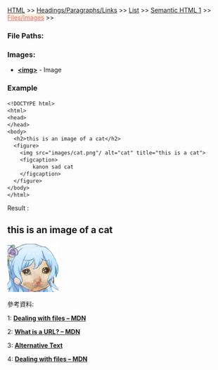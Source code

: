 
<a href="/HTML/">HTML</a> >>
<a href="/HTML/Headings_Paragraphs_Links/">Headings/Paragraphs/Links</a> >>
<a href="/HTML/List/">List</a> >>
<a href="/HTML/Semantic_HTML_1/">Semantic HTML 1</a> >>
<a href="/HTML/Files_Images/" style="color:palevioletred;background-color:papayawhip;">Files/Images</a> >>
<div class="divider"></div>

### File Paths:



<div class="divider"></div>

### Images:

* **<a href="https://developer.mozilla.org/en-US/docs/Web/HTML/Element/image" target="_blank">&lt;img&gt;</a>** - Image

<div class="divider"></div>

### Example

```
<!DOCTYPE html>
<html>
<head>
</head>
<body>
  <h2>this is an image of a cat</h2>
  <figure>
  	<img src="images/cat.png"/ alt="cat" title="this is a cat">
  	<figcaption>
    	kanon sad cat
  	</figcaption>
  </figure>
</body>
</html>
```
Result : 

<h2>this is an image of a cat</h2>

![Alt text](HTML_images/cat.png  "this is a cat")

<div class="divider"></div>

參考資料:

1: **<a href="https://developer.mozilla.org/en-US/docs/Learn/Getting_started_with_the_web/Dealing_with_files" target="_blank">Dealing with files – MDN</a>**

2: **<a href="https://developer.mozilla.org/en-US/docs/Learn/Common_questions/What_is_a_URL" target="_blank">What is a URL? – MDN</a>**

3: **<a href="https://webaim.org/techniques/alttext/" target="_blank">Alternative Text</a>**

4: **<a href="https://developer.mozilla.org/en-US/docs/Learn/Getting_started_with_the_web/Dealing_with_files" target="_blank">Dealing with files – MDN</a>**
